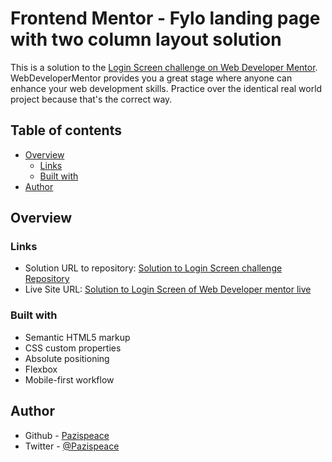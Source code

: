 # Frontend Mentor - Fylo landing page with two column layout solution

This is a solution to the [Login Screen challenge on Web Developer Mentor](https://webdevelopermentor.com/challenges/login-screen). WebDeveloperMentor provides you a great stage where anyone can enhance your web development skills. Practice over the identical real world project because that's the correct way.

## Table of contents

- [Overview](#overview)
  - [Links](#links)
  - [Built with](#built-with)
- [Author](#author)

## Overview

### Links

- Solution URL to repository: [Solution to Login Screen challenge Repository](https://github.com/Pazispeace/WebDeveloper-Challenges/tree/gh-pages/login-screen)
- Live Site URL: [Solution to Login Screen of Web Developer mentor live](https://pazispeace.github.io/WebDeveloper-Challenges/login-screen/)

### Built with

- Semantic HTML5 markup
- CSS custom properties
- Absolute positioning
- Flexbox
- Mobile-first workflow

## Author

- Github - [Pazispeace](https://github.com/Pazispeace)
- Twitter - [@Pazispeace](https://www.twitter.com/pazispeace)
